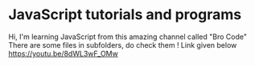 
 # JavaScript tutorials and programs
 Hi, I'm learning JavaScript from this amazing channel called "Bro Code"
 There are some files in subfolders, do check them !
 Link given below
 https://youtu.be/8dWL3wF_OMw
